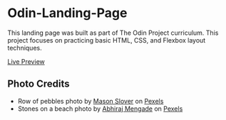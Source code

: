 # Odin-Landing-Page
This landing page was built as part of The Odin Project curriculum. This project focuses on practicing basic HTML, CSS, and Flexbox layout techniques.

[Live Preview](https://lodofr.github.io/odin-landing-page/)

## Photo Credits
- Row of pebbles photo by [Mason Slover](https://www.pexels.com/@slover/) on [Pexels](https://www.pexels.com/photo/row-of-black-and-gray-polished-pebble-on-gray-surface-940271/)
- Stones on a beach photo by [Abhiraj Mengade](https://www.pexels.com/@abhiraj-mengade-1478094393/) on [Pexels](https://www.pexels.com/photo/stones-on-a-beach-26888383/)
